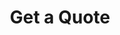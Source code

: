 ---
title: "Get a Quote"
description: "This is meta description"
draft: false
layout: "contact"
# contact
contact:
  subtitle: ""
  title: "Get Your Free Quote Today"
  description: |
    To guarantee you get an exact and personalized fetched assess for our administrations, we energize you to utilize our "Get Price Quote" feature. Our group will work closely with you to get it the particular prerequisites of your online course or academic needs and give a customized cite based on the scope of work.

    At chinesestudenthub.com, we get it that each student's academic travel is special, and their needs may shift depending on factors such as the course complexity, workload, and level of ability required. Our "Get Price Quote" feature is planned to supply you with a custom-made estimating arrangement that precisely reflects the back you require.

    By locks in with our group through this feature, you'll have the opportunity to examine your particular academic needs and objectives in detail. Our experts will take the time to get it the complexities of your online course, including the subject matter, assignments, ventures, and assessments.

    Based on this comprehensive understanding, our group will create a customized cite that accounts for the time, skill, and assets required to guarantee your academic success. We accept in giving straightforward and nitty gritty estimating data, guaranteeing simply are completely mindful of the investment required and what is included in our administrations.

    Once you get your personalized cite, our group will be accessible to reply any extra questions or concerns you'll have. We get it that making an educated choice is crucial, and we are committed to giving you with all the information you wish to feel sure in your choice.
# contact info
contact_info:
  enable : true
  title : "Our Contact Info"
  address_list:
  - "test@gmail.com"
  - "(207) 555-1111"
  - "Address"
# Services
services:
  enable : false
  title : "Pay after Work is done:"
  service_list:
  - "Lorem ipsum dolor sit amet, consectetur adipiscing elit, sed do eiusmod"
  - "Lorem ipsum dolor sit amet, consectetur adipiscing elit, sed do eiusmod"
  - "Lorem ipsum dolor sit amet, consectetur adipiscing elit, sed do eiusmod"
---